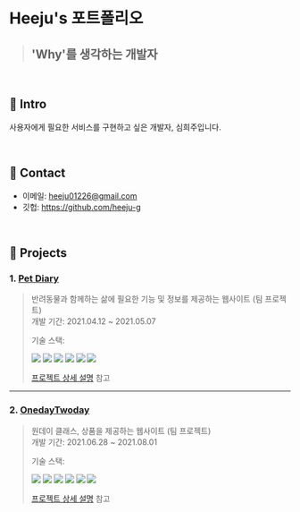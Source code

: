 # Heeju's 포트폴리오   
>## 'Why'를 생각하는 개발자  


</br>

## :pushpin: Intro
사용자에게 필요한 서비스를 구현하고 싶은 개발자, 심희주입니다.

</br>

## :pushpin: Contact
- 이메일: heeju01226@gmail.com
- 깃헙: https://github.com/heeju-g

</br>

## :pushpin: Projects
### 1. [Pet Diary](https://github.com/heeju-g/PetDiary_jsp_servlet)
>반려동물과 함께하는 삶에 필요한 기능 및 정보를 제공하는 웹사이트 (팀 프로젝트)  
>개발 기간: 2021.04.12 ~ 2021.05.07
>  
>기술 스택:  
><p><img src="https://img.shields.io/badge/8-Java-red"/>&nbsp<img src="https://img.shields.io/badge/11-Oracle-yellow"/>&nbsp<img src="https://img.shields.io/badge/html/css-orange"/>&nbsp<img src="https://img.shields.io/badge/javascript-d95f6e"/>&nbsp<img src="https://img.shields.io/badge/3.8.8-Python-3766AB"/>&nbsp<img src="https://img.shields.io/badge/Git-grey"/>&nbsp</p>   
>  
>[프로젝트 상세 설명](https://github.com/heeju-g/PetDiary_jsp_servlet) 참고

---

### 2. [OnedayTwoday](https://github.com/heeju-g/OnedayTwoday_spring)
>원데이 클래스, 상품을 제공하는 웹사이트 (팀 프로젝트)  
>개발 기간: 2021.06.28 ~ 2021.08.01  
>  
>기술 스택:  
><p><img src="https://img.shields.io/badge/11-Java-red"/>&nbsp<img src="https://img.shields.io/badge/11-Oracle-yellow"/>&nbsp<img src="https://img.shields.io/badge/html/css-orange"/>&nbsp<img src="https://img.shields.io/badge/5.0.7-Spring-green"/>&nbsp<img src="https://img.shields.io/badge/javascript-d95f6e"/>&nbsp<img src="https://img.shields.io/badge/Git-grey"/>&nbsp</p>   
>  
>[프로젝트 상세 설명](https://github.com/heeju-g/OnedayTwoday_spring) 참고




